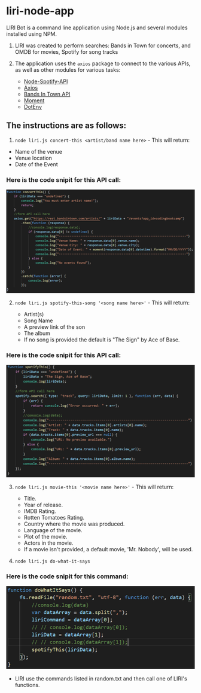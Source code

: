 # liri-node-app
LIRI Bot is a command line application using Node.js and several modules installed using NPM.

1. LIRI was created to perform searches: Bands in Town for concerts, and OMDB for movies, Spotify for song tracks

2. The application uses the `axios` package to connect to the various APIs, as well as other modules for various tasks:

   * [Node-Spotify-API](https://www.npmjs.com/package/node-spotify-api)
   * [Axios](https://www.npmjs.com/package/axios)
   * [Bands In Town API](http://www.artists.bandsintown.com/bandsintown-api)
   * [Moment](https://www.npmjs.com/package/moment)
   * [DotEnv](https://www.npmjs.com/package/dotenv)

## The instructions are as follows:

 1. `node liri.js concert-this <artist/band name here>` - This will return:

   * Name of the venue
   * Venue location
   * Date of the Event

 ### Here is the code snipit for this API call:
 <img src="/images/concertThis.PNG">  



2. `node liri.js spotify-this-song '<song name here>'` - This will return:

   * Artist(s)
   * Song Name
   * A preview link of the son
   * The album
   * If no song is provided the default is "The Sign" by Ace of Base.

### Here is the code snipit for this API call:
 <img src="/images/spotifyThis.PNG">  


3. `node liri.js movie-this '<movie name here>'` - This will return:

   * Title.
   * Year of release.
   * IMDB Rating.
   * Rotten Tomatoes Rating.
   * Country where the movie was produced.
   * Language of the movie.
   * Plot of the movie.
   * Actors in the movie.
   * If a movie isn't provided, a default movie, 'Mr. Nobody', will be used.

4. `node liri.js do-what-it-says`
### Here is the code snipit for this command:
 <img src="/images/doWhatItSays.PNG">  


   * LIRI use the commands listed in random.txt and then call one of LIRI's functions.
